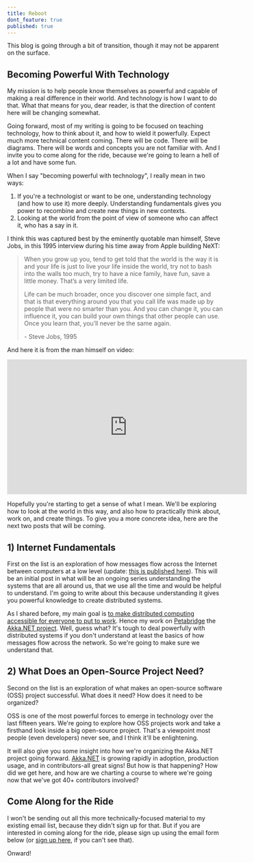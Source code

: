 ```yaml
---
title: Reboot
dont_feature: true
published: true
---
```

This blog is going through a bit of transition, though it may not be apparent on the surface.

## Becoming Powerful With Technology
My mission is to help people know themselves as powerful and capable of making a real difference in their world. And technology is how I want to do that. What that means for you, dear reader, is that the direction of content here will be changing somewhat.

Going forward, most of my writing is going to be focused on teaching technology, how to think about it, and how to wield it powerfully. Expect much more technical content coming. There will be code. There will be diagrams. There will be words and concepts you are not familiar with. And I invite you to come along for the ride, because we're going to learn a hell of a lot and have some fun.

When I say "becoming powerful with technology", I really mean in two ways:

1. If you're a technologist or want to be one, understanding technology (and how to use it) more deeply. Understanding fundamentals gives you power to recombine and create new things in new contexts.
2. Looking at the world from the point of view of someone who can affect it, who has a say in it.

I think this was captured best by the eminently quotable man himself, Steve Jobs, in this 1995 interview during his time away from Apple building NeXT:

<a name="morelink"></a>

> When you grow up you, tend to get told that the world is the way it is and your life is just to live your life inside the world, try not to bash into the walls too much, try to have a nice family, have fun, save a little money. That’s a very limited life.
>
> Life can be much broader, once you discover one simple fact, and that is that everything around you that you call life was made up by people that were no smarter than you. And you can change it, you can influence it, you can build your own things that other people can use. Once you learn that, you’ll never be the same again.
>
> \- Steve Jobs, 1995

And here it is from the man himself on video:

<div class="flex-video">
    <iframe class="center" width="560" height="315" src="https://www.youtube.com/embed/kYfNvmF0Bqw" frameborder="0" allowfullscreen></iframe>
</div>

Hopefully you're starting to get a sense of what I mean. We'll be exploring how to look at the world in this way, and also how to practically think about, work on, and create things. To give you a more concrete idea, here are the next two posts that will be coming.

## 1) Internet Fundamentals
First on the list is an exploration of how messages flow across the Internet between computers at a low level (update: [this is published here](/network-fundamentals-how-messages-flow-through-sockets/)). This will be an initial post in what will be an ongoing series understanding the systems that are all around us, that we use all the time and would be helpful to understand. I'm going to write about this because understanding it gives you powerful knowledge to create distributed systems.

<!-- more -->

As I shared before, my main goal is [to make distributed computing accessible for everyone to put to work](https://andrewskotzko.com/computing-the-battle-of-the-futures/). Hence my work on [Petabridge](https://petabridge.com) the [Akka.NET project](http://getakka.net). Well, guess what? It's tough to deal powerfully with distributed systems if you don't understand at least the basics of how messages flow across the network. So we're going to make sure we understand that.

## 2) What Does an Open-Source Project Need?
Second on the list is an exploration of what makes an open-source software (OSS) project successful. What does it need? How does it need to be organized?

OSS is one of the most powerful forces to emerge in technology over the last fifteen years. We're going to explore how OSS projects work and take a firsthand look inside a big open-source project. That's a viewpoint most people (even developers) never see, and I think it'll be enlightening.

It will also give you some insight into how we're organizing the Akka.NET project going forward. [Akka.NET](http://getakka.net) is growing rapidly in adoption, production usage, and in contributors-all great signs! But how is that happening? How did we get here, and how are we charting a course to where we're going now that we've got 40+ contributors involved?

## Come Along for the Ride
I won't be sending out all this more technically-focused material to my existing email list, because they didn't sign up for that. But if you are interested in coming along for the ride, please sign up using the email form below<span class="hidden"> (or [sign up here](http://eepurl.com/bttpY5), if you can't see that)</span>.

Onward!
